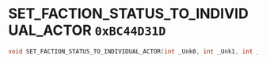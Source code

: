 # SET_FACTION_STATUS_TO_INDIVIDUAL_ACTOR `0xBC44D31D`

```cpp
void SET_FACTION_STATUS_TO_INDIVIDUAL_ACTOR(int _Unk0, int _Unk1, int _Unk2);
```